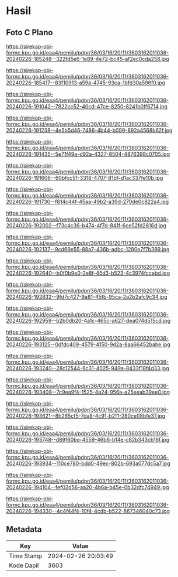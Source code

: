 # Hasil

## Foto C Plano

https://sirekap-obj-formc.kpu.go.id/eaa4/pemilu/pdpr/36/03/16/20/11/3603162011036-20240226-185248--322fd5e6-1e89-4e72-bc45-af2ec0cda258.jpg

https://sirekap-obj-formc.kpu.go.id/eaa4/pemilu/pdpr/36/03/16/20/11/3603162011036-20240226-185417--83f10913-a59a-4745-93ca-1bfd30a596f0.jpg

https://sirekap-obj-formc.kpu.go.id/eaa4/pemilu/pdpr/36/03/16/20/11/3603162011036-20240226-191042--7822cc52-40cd-47ce-8250-8241b0ff6714.jpg

https://sirekap-obj-formc.kpu.go.id/eaa4/pemilu/pdpr/36/03/16/20/11/3603162011036-20240226-191238--4e5b5d46-7486-4b44-b099-892a4568b62f.jpg

https://sirekap-obj-formc.kpu.go.id/eaa4/pemilu/pdpr/36/03/16/20/11/3603162011036-20240226-191435--5e71f49a-d92a-4327-8504-4876398c0705.jpg

https://sirekap-obj-formc.kpu.go.id/eaa4/pemilu/pdpr/36/03/16/20/11/3603162011036-20240226-191606--60bfcc51-3318-4707-81b1-d1ac337fe10b.jpg

https://sirekap-obj-formc.kpu.go.id/eaa4/pemilu/pdpr/36/03/16/20/11/3603162011036-20240226-191730--f814c44f-45aa-49b2-a39d-270de0c822a4.jpg

https://sirekap-obj-formc.kpu.go.id/eaa4/pemilu/pdpr/36/03/16/20/11/3603162011036-20240226-192002--f73c4c36-b474-4f7d-841f-6ce52fd2816d.jpg

https://sirekap-obj-formc.kpu.go.id/eaa4/pemilu/pdpr/36/03/16/20/11/3603162011036-20240226-192137--9cd69e55-88a7-436b-adbc-1280e7f7b389.jpg

https://sirekap-obj-formc.kpu.go.id/eaa4/pemilu/pdpr/36/03/16/20/11/3603162011036-20240226-192640--b0f0b9e0-2e8f-45d3-b523-4c3974fccebd.jpg

https://sirekap-obj-formc.kpu.go.id/eaa4/pemilu/pdpr/36/03/16/20/11/3603162011036-20240226-192832--9fd7c427-9a81-45fb-95ca-2a2b2afc9c34.jpg

https://sirekap-obj-formc.kpu.go.id/eaa4/pemilu/pdpr/36/03/16/20/11/3603162011036-20240226-192959--b2b0db20-4a1c-465c-a627-dea074d515cd.jpg

https://sirekap-obj-formc.kpu.go.id/eaa4/pemilu/pdpr/36/03/16/20/11/3603162011036-20240226-193125--0dfdc409-4579-4150-9d2a-8aa66452babe.jpg

https://sirekap-obj-formc.kpu.go.id/eaa4/pemilu/pdpr/36/03/16/20/11/3603162011036-20240226-193240--28c12544-6c31-4025-949a-8433f18f4d33.jpg

https://sirekap-obj-formc.kpu.go.id/eaa4/pemilu/pdpr/36/03/16/20/11/3603162011036-20240226-193408--7c9ea9f4-1525-4a24-956a-a25eeab39ee0.jpg

https://sirekap-obj-formc.kpu.go.id/eaa4/pemilu/pdpr/36/03/16/20/11/3603162011036-20240226-193621--8b265cf5-7da8-4c91-b2f1-280ce08bfe37.jpg

https://sirekap-obj-formc.kpu.go.id/eaa4/pemilu/pdpr/36/03/16/20/11/3603162011036-20240226-193748--d89f60be-4559-46b6-b14e-c82b343cb16f.jpg

https://sirekap-obj-formc.kpu.go.id/eaa4/pemilu/pdpr/36/03/16/20/11/3603162011036-20240226-193934--110ce780-bdd0-49ec-802b-693a077dc5a7.jpg

https://sirekap-obj-formc.kpu.go.id/eaa4/pemilu/pdpr/36/03/16/20/11/3603162011036-20240226-194104--fef02d56-aa20-4b6a-b45e-0b32dfc74949.jpg

https://sirekap-obj-formc.kpu.go.id/eaa4/pemilu/pdpr/36/03/16/20/11/3603162011036-20240226-194330--4c4f44f4-10f4-4cdb-b522-867346040c73.jpg


## Metadata

| Key        | Value               |
| ---------- | ------------------- |
| Time Stamp | 2024-02-26 20:03:49 |
| Kode Dapil | 3603                |



